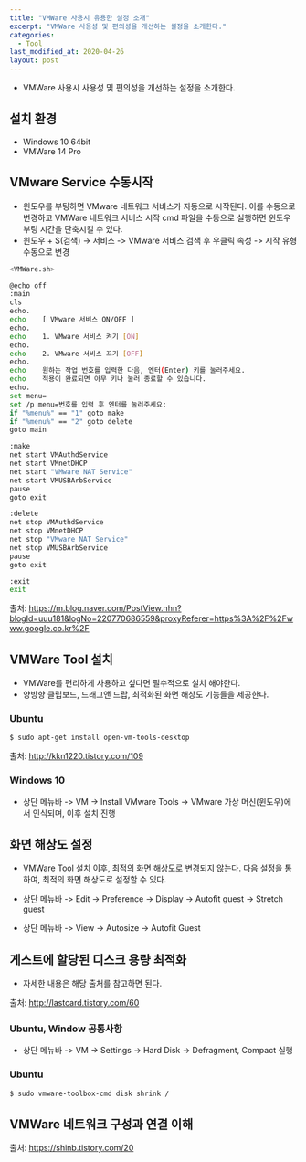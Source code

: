 ```yaml
---
title: "VMWare 사용시 유용한 설정 소개"
excerpt: "VMWare 사용성 및 편의성을 개선하는 설정을 소개한다."
categories:
  - Tool
last_modified_at: 2020-04-26
layout: post
---
```

- VMWare 사용시 사용성 및 편의성을 개선하는 설정을 소개한다.



## 설치 환경
- Windows 10 64bit
- VMWare 14 Pro



## VMware Service 수동시작
- 윈도우를 부팅하면 VMware 네트워크 서비스가 자동으로 시작된다. 이를 수동으로 변경하고 VMWare 네트워크 서비스 시작 cmd 파일을 수동으로 실행하면 윈도우 부팅 시간을 단축시킬 수 있다.
- 윈도우 + S(검색) -> 서비스 -> VMware 서비스 검색 후 우클릭 속성 -> 시작 유형 수동으로 변경

```bash
<VMWare.sh>

@echo off
:main
cls
echo.
echo	[ VMware 서비스 ON/OFF ]
echo.
echo	1. VMware 서비스 켜기 [ON]
echo.
echo	2. VMware 서비스 끄기 [OFF]
echo.
echo	원하는 작업 번호를 입력한 다음, 엔터(Enter) 키를 눌러주세요.
echo	적용이 완료되면 아무 키나 눌러 종료할 수 있습니다.
echo.
set menu=
set /p menu=번호를 입력 후 엔터를 눌러주세요:
if "%menu%" == "1" goto make
if "%menu%" == "2" goto delete
goto main

:make
net start VMAuthdService
net start VMnetDHCP
net start "VMware NAT Service"
net start VMUSBArbService
pause
goto exit

:delete
net stop VMAuthdService
net stop VMnetDHCP
net stop "VMware NAT Service"
net stop VMUSBArbService
pause
goto exit

:exit
exit
```

출처: <https://m.blog.naver.com/PostView.nhn?blogId=uuu181&logNo=220770686559&proxyReferer=https%3A%2F%2Fwww.google.co.kr%2F>



## VMWare Tool 설치
- VMWare를 편리하게 사용하고 싶다면 필수적으로 설치 해야한다.
- 양방향 클립보드, 드래그앤 드랍, 최적화된 화면 해상도 기능들을 제공한다.


### Ubuntu
```bash
$ sudo apt-get install open-vm-tools-desktop
```

출처: <http://kkn1220.tistory.com/109>


### Windows 10
- 상단 메뉴바 -> VM -> Install VMware Tools -> VMware 가상 머신(윈도우)에서 인식되며, 이후 설치 진행



## 화면 해상도 설정
- VMWare Tool 설치 이후, 최적의 화면 해상도로 변경되지 않는다. 다음 설정을 통하여, 최적의 화면 해상도로 설정할 수 있다.

- 상단 메뉴바 -> Edit -> Preference -> Display -> Autofit guest -> Stretch guest
- 상단 메뉴바 -> View -> Autosize -> Autofit Guest


## 게스트에 할당된 디스크 용량 최적화
- 자세한 내용은 해당 출처를 참고하면 된다.

출처: <http://lastcard.tistory.com/60>


### Ubuntu, Window 공통사항
- 상단 메뉴바 -> VM -> Settings -> Hard Disk -> Defragment, Compact 실행


### Ubuntu
```bash
$ sudo vmware-toolbox-cmd disk shrink /
```



## VMWare 네트워크 구성과 연결 이해
출처: <https://shinb.tistory.com/20>
